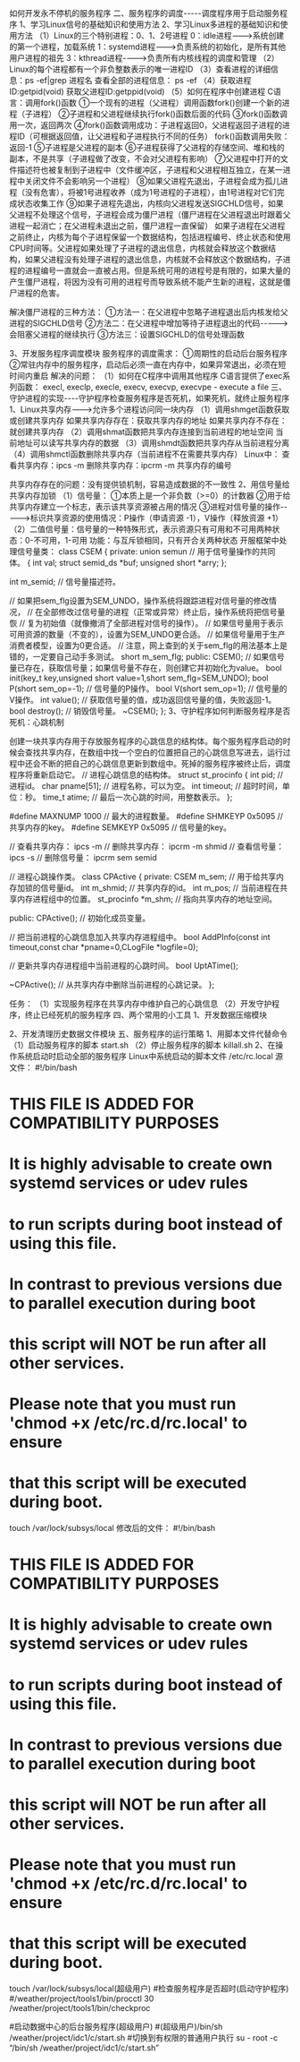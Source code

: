 如何开发永不停机的服务程序
二、服务程序的调度-----调度程序用于启动服务程序
1、学习Linux信号的基础知识和使用方法
2、学习Linux多进程的基础知识和使用方法
（1）Linux的三个特别进程：0、1、2号进程
0：idle进程--->系统创建的第一个进程，加载系统
1：systemd进程--->负责系统的初始化，是所有其他用户进程的祖先
3：kthread进程---->负责所有内核线程的调度和管理
（2）Linux的每个进程都有一个非负整数表示的唯一进程ID
（3）查看进程的详细信息：ps -ef|grep 进程名
   查看全部的进程信息： ps -ef 
（4）获取进程ID:getpid(void)
     获取父进程ID:getppid(void)
（5）如何在程序中创建进程
C语言：调用fork()函数
①一个现有的进程（父进程）调用函数fork()创建一个新的进程（子进程）
②子进程和父进程继续执行fork()函数后面的代码
③fork()函数调用一次，返回两次
④fork()函数调用成功：子进程返回0，父进程返回子进程的进程ID（可根据返回值，让父进程和子进程执行不同的任务）
fork()函数调用失败：返回-1
⑤子进程是父进程的副本
⑥子进程获得了父进程的存储空间、堆和栈的副本，不是共享（子进程做了改变，不会对父进程有影响）
⑦父进程中打开的文件描述符也被复制到子进程中（文件缓冲区，子进程和父进程相互独立，在某一进程中关闭文件不会影响另一个进程）
⑧如果父进程先退出，子进程会成为孤儿进程（没有危害），将被1号进程收养（成为1号进程的子进程），由1号进程对它们完成状态收集工作
⑨如果子进程先退出，内核向父进程发送SIGCHLD信号，如果父进程不处理这个信号，子进程会成为僵尸进程（僵尸进程在父进程退出时跟着父进程一起消亡；在父进程未退出之前，僵尸进程一直保留）
如果子进程在父进程之前终止，内核为每个子进程保留一个数据结构，包括进程编号、终止状态和使用CPU时间等。父进程如果处理了子进程的退出信息，内核就会释放这个数据结构，如果父进程没有处理子进程的退出信息，内核就不会释放这个数据结构，子进程的进程编号一直就会一直被占用。但是系统可用的进程号是有限的，如果大量的产生僵尸进程，将因为没有可用的进程号而导致系统不能产生新的进程，这就是僵尸进程的危害。

解决僵尸进程的三种方法：
①方法一：在父进程中忽略子进程退出后内核发给父进程的SIGCHLD信号
②方法二：在父进程中增加等待子进程退出的代码----->会阻塞父进程的继续执行
③方法三：设置SIGCHLD的信号处理函数

3、开发服务程序调度模块
服务程序的调度需求：
①周期性的启动后台服务程序
②常驻内存中的服务程序，启动后必须一直在内存中，如果异常退出，必须在短时间内重启
解决的问题：
（1）如何在C程序中调用其他程序
C语言提供了exec系列函数：
execl, execlp, execle, execv, execvp, execvpe - execute a file
三、守护进程的实现----守护程序检查服务程序是否死机，如果死机，就终止服务程序
1、Linux共享内存--->允许多个进程访问同一块内存
（1）调用shmget函数获取或创建共享内存
如果共享内存存在：获取共享内存的地址
如果共享内存不存在：就创建共享内存
（2）调用shmat函数把共享内存连接到当前进程的地址空间
当前地址可以读写共享内存的数据
（3）调用shmdt函数把共享内存从当前进程分离
（4）调用shmctl函数删除共享内存（当前进程不在需要共享内存）
Linux中：
查看共享内存：ipcs -m
删除共享内存：ipcrm -m 共享内存的编号

共享内存存在的问题：没有提供锁机制，容易造成数据的不一致性
2、用信号量给共享内存加锁
（1）信号量：
①本质上是一个非负数（>=0）的计数器
②用于给共享内存建立一个标志，表示该共享资源被占用的情况
③进程对信号量的操作----->标识共享资源的使用情况：P操作（申请资源 -1），V操作（释放资源 +1）
（2）二值信号量：信号量的一种特殊形式，表示资源只有可用和不可用两种状态：0-不可用，1-可用
功能：与互斥锁相同，只有开合关两种状态
开服框架中处理信号量类：
class CSEM
{
private:
  union semun  // 用于信号量操作的共同体。
  {
    int val;
    struct semid_ds *buf;
    unsigned short  *arry;
  };

  int   m_semid;         // 信号量描述符。

  // 如果把sem_flg设置为SEM_UNDO，操作系统将跟踪进程对信号量的修改情况，
  // 在全部修改过信号量的进程（正常或异常）终止后，操作系统将把信号量恢
  // 复为初始值（就像撤消了全部进程对信号的操作）。
  // 如果信号量用于表示可用资源的数量（不变的），设置为SEM_UNDO更合适。
  // 如果信号量用于生产消费者模型，设置为0更合适。
  // 注意，网上查到的关于sem_flg的用法基本上是错的，一定要自己动手多测试。
  short m_sem_flg;
public:
  CSEM();
  // 如果信号量已存在，获取信号量；如果信号量不存在，则创建它并初始化为value。
  bool init(key_t key,unsigned short value=1,short sem_flg=SEM_UNDO); 
  bool P(short sem_op=-1); // 信号量的P操作。
  bool V(short sem_op=1);  // 信号量的V操作。
  int  value();            // 获取信号量的值，成功返回信号量的值，失败返回-1。
  bool destroy();          // 销毁信号量。
 ~CSEM();
};
3、守护程序如何判断服务程序是否死机：心跳机制

创建一块共享内存用于存放服务程序的心跳信息的结构体。每个服务程序启动的时候会查找共享内存，在数组中找一个空白的位置把自己的心跳信息写进去，运行过程中还会不断的把自己的心跳信息更新到数组中。死掉的服务程序被终止后，调度程序将重新启动它。
// 进程心跳信息的结构体。
struct st_procinfo
{
  int    pid;         // 进程id。
  char   pname[51];   // 进程名称，可以为空。
  int    timeout;     // 超时时间，单位：秒。
  time_t atime;       // 最后一次心跳的时间，用整数表示。
};

#define MAXNUMP     1000    // 最大的进程数量。
#define SHMKEYP   0x5095    // 共享内存的key。
#define SEMKEYP   0x5095    // 信号量的key。

// 查看共享内存：  ipcs -m
// 删除共享内存：  ipcrm -m shmid
// 查看信号量：    ipcs -s
// 删除信号量：    ipcrm sem semid

// 进程心跳操作类。
class CPActive
{
private:
  CSEM m_sem;                 // 用于给共享内存加锁的信号量id。
  int  m_shmid;               // 共享内存的id。
  int  m_pos;                 // 当前进程在共享内存进程组中的位置。
  st_procinfo *m_shm;         // 指向共享内存的地址空间。

public:
  CPActive();  // 初始化成员变量。

  // 把当前进程的心跳信息加入共享内存进程组中。
  bool AddPInfo(const int timeout,const char *pname=0,CLogFile *logfile=0);

  // 更新共享内存进程组中当前进程的心跳时间。
  bool UptATime();

  ~CPActive();  // 从共享内存中删除当前进程的心跳记录。
};

任务：
（1）实现服务程序在共享内存中维护自己的心跳信息
（2）开发守护程序，终止已经死机的服务程序
四、两个常用的小工具
1、开发数据压缩模块

2、开发清理历史数据文件模块
五、服务程序的运行策略
1、用脚本文件代替命令
（1）启动服务程序的脚本 start.sh
（2）停止服务程序的脚本 killall.sh
2、在操作系统启动时启动全部的服务程序
Linux中系统启动的脚本文件 /etc/rc.local
源文件：
#!/bin/bash
# THIS FILE IS ADDED FOR COMPATIBILITY PURPOSES
#
# It is highly advisable to create own systemd services or udev rules
# to run scripts during boot instead of using this file.
#
# In contrast to previous versions due to parallel execution during boot
# this script will NOT be run after all other services.
#
# Please note that you must run 'chmod +x /etc/rc.d/rc.local' to ensure
# that this script will be executed during boot.

touch /var/lock/subsys/local
修改后的文件：
#!/bin/bash
# THIS FILE IS ADDED FOR COMPATIBILITY PURPOSES
#
# It is highly advisable to create own systemd services or udev rules
# to run scripts during boot instead of using this file.
#
# In contrast to previous versions due to parallel execution during boot
# this script will NOT be run after all other services.
#
# Please note that you must run 'chmod +x /etc/rc.d/rc.local' to ensure
# that this script will be executed during boot.

touch /var/lock/subsys/local(超级用户)
#检查服务程序是否超时(启动守护程序)
#/weather/project/tools1/bin/procctl 30 /weather/project/tools1/bin/checkproc

#启动数据中心的后台服务程序(超级用户)
#(超级用户)/bin/sh /weather/project/idc1/c/start.sh
#切换到有权限的普通用户执行 su - root -c “/bin/sh /weather/project/idc1/c/start.sh”
